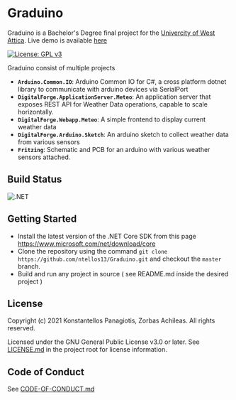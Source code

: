 # Graduino
Graduino is a Bachelor's Degree final project for the [Univercity of West Attica](http://www.ice.uniwa.gr).
Live demo is available [here](https://meteo.devnt.gr/)

[![License: GPL v3](https://img.shields.io/badge/License-GPLv3-blue.svg)](https://www.gnu.org/licenses/gpl-3.0)

Graduino consist of multiple projects
- **`Arduino.Common.IO`**: Arduino Common IO for C#, a cross platform dotnet library to communicate with arduino devices via SerialPort
- **`DigitalForge.ApplicationServer.Meteo`**: An application server that exposes REST API for Weather Data operations, capable to scale horizontally.
- **`DigitalForge.Webapp.Meteo`**: A simple frontend to display current weather data
- **`DigitalForge.Arduino.Sketch`**: An arduino sketch to collect weather data from various sensors
- **`Fritzing`**: Schematic and PCB for an arduino with various weather sensors attached.

## Build Status
![.NET](https://github.com/ntellos13/Graduino/workflows/.NET/badge.svg)

## Getting Started

- Install the latest version of the .NET Core SDK from this page <https://www.microsoft.com/net/download/core>
- Clone the repository using the command `git clone https://github.com/ntellos13/Graduino.git` and checkout the `master` branch.
- Build and run any project in source ( see README.md inside the desired project )

## License
Copyright (c) 2021 Konstantellos Panagiotis, Zorbas Achileas. All rights reserved.

Licensed under the GNU General Public License v3.0 or later. See [LICENSE.md](./LICENSE.md) in the project root for license information.

## Code of Conduct
See [CODE-OF-CONDUCT.md](./CODE-OF-CONDUCT.md)
